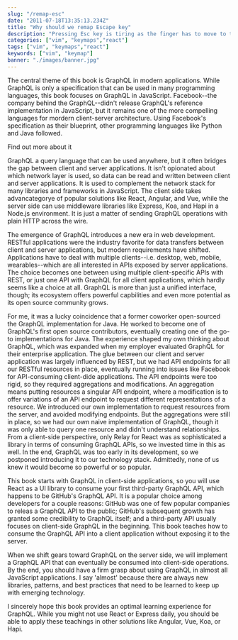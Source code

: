 ```yaml
---
slug: "/remap-esc"
date: "2011-07-18T13:35:13.234Z"
title: "Why should we remap Escape key"
description: "Pressing Esc key is tiring as the finger has to move to the corner..."
categories: ["vim", "keymaps","react"]
tags: ["vim", "keymaps","react"]
keywords: ["vim", "keymap"]
banner: "./images/banner.jpg"
---
```


The central theme of this book is GraphQL in modern applications. While GraphQL is only a specification that can be used in many programming languages, this book focuses on GraphQL in JavaScript. Facebook--the company behind the GraphQL--didn't release GraphQL's reference implementation in JavaScript, but it remains one of the more compelling languages for mordern client-server architecture. Using Facebook's specification as their blueprint, other programming languages like Python and Java followed.

<Link to="https://roadtoreact.com/">Find out more about it</Link>

GraphQL a query language that can be used anywhere, but it often bridges the gap between client and server applications. It isn't opionated about which network layer is used, so data can be read and written between client and server applications. It is used to complement the network stack for many libraries and frameworks in JavaScript. The client side takes advancategorye of popular solutions like React, Angular, and Vue, while the server side can use middleware libraries like Express, Koa, and Hapi in a Node.js environment. It is just a matter of sending GraphQL operations with plain HTTP across the wire.

The emergence of GraphQL introduces a new era in web development. RESTful applications were the industry favorite for data transfers between client and server applications, but modern requirements have shifted. Applications have to deal with multiple clients--i.e. desktop, web, mobile, wearables--which are all interested in APIs exposed by server applications. The choice becomes one between using multiple client-specific APIs with REST, or just one API with GraphQL for all client applications, which hardly seems like a choice at all. GraphQL is more than just a unified interface, though; its ecosystem offers powerful capbilities and even more potential as its open source community grows.

For me, it was a lucky coincidence that a former coworker open-sourced the GraphQL implementation for Java. He worked to become one of GraphQL's first open source contributors, eventually creating one of the go-to implementations for Java. The experience shaped my own thinking about GraphQL, which was expanded when my employer evaluated GraphQL for their enterprise application. The glue between our client and server application was largely influenced by REST, but we had API endpoints for all our RESTful resources in place, eventually running into issues like Facebook for API-consuming client-dide applications. The API endpoints were too rigid, so they required aggregations and modifications. An aggregation means putting resources a singular API endpoint, where a modification is to offer variations of an API endpoint to request different representations of a resource. We introduced our own implementation to request resources from the server, and avoided modifying endpoints. But the aggregations were still in place, so we had our own naive implementation of GraphQL, though it was only able to query one resource and didn't understand relationships. From a client-side perspective, only Relay for React was as sophisticated a library in terms of consuming GraphQL APIs, so we invested time in this as well. In the end, GraphQL was too early in its development, so we postponed introducing it to our technology stack. Admittedly, none of us knew it would become so powerful or so popular.

This book starts with GraphQL in client-side applications, so you will use React as a UI library to consume your first third-party GraphQL API, which happens to be GitHub's GraphQL API. It is a popular choice among developers for a couple reasons: GitHub was one of few popular companies to releas a GraphQL API to the public; GitHub's subsequent growth has granted some credibility to GraphQL itself; and a third-party API usually focuses on client-side GraphQL in the beginning. This book teaches how to consume the GraphQL API into a client application without exposing it to the server.

When we shift gears toward GraphQL on the server side, we will implement a GraphQL API that can eventually be consumed into client-side operations. By the end, you should have a firm grasp about using GraphQL in almost all JavaScript applications. I say 'almost' because there are always new libraries, patterns, and best practices that need to be learned to keep up with emerging technology.

I sincerely hope this book provides an optimal learning experience for GraphQL. While you might not use React or Express daily, you should be able to apply these teachings in other solutions like Angular, Vue, Koa, or Hapi.